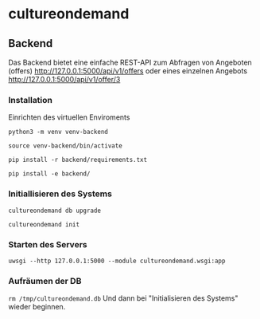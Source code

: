 # cultureondemand

## Backend
Das Backend bietet eine einfache REST-API zum Abfragen von Angeboten (offers) http://127.0.0.1:5000/api/v1/offers oder eines einzelnen Angebots http://127.0.0.1:5000/api/v1/offer/3

### Installation
Einrichten des virtuellen Enviroments

`python3 -m venv venv-backend`

`source venv-backend/bin/activate`

`pip install -r backend/requirements.txt`

`pip install -e backend/`

### Initiallisieren des Systems
`cultureondemand db upgrade`

`cultureondemand init`

### Starten des Servers
`uwsgi --http 127.0.0.1:5000 --module cultureondemand.wsgi:app`

### Aufräumen der DB
`rm /tmp/cultureondemand.db`
Und dann bei "Initialisieren des Systems" wieder beginnen.
